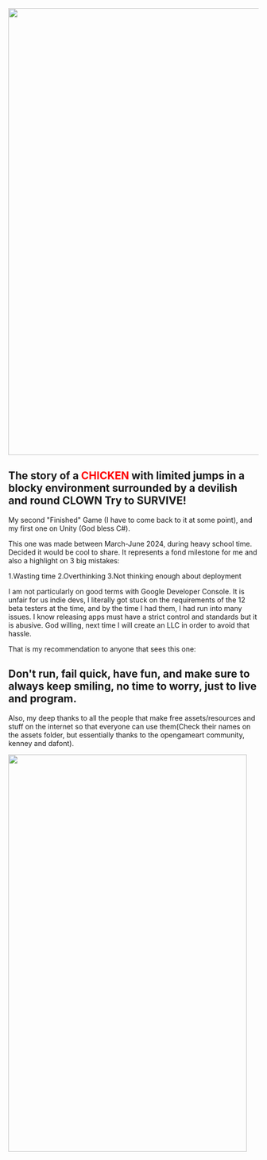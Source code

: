 <img src="https://github.com/user-attachments/assets/6176dfc1-6125-4787-b7e0-94583c60b324" width="900">
<h2>The story of a <span style="color:red;">CHICKEN</span> with limited jumps in a blocky environment surrounded by a devilish and round CLOWN Try to SURVIVE!</h2>
My second "Finished" Game (I have to come back to it at some point), and my first one on Unity (God bless C#).

This one was made between March-June 2024, during heavy school time. Decided it would be cool to share. It represents a fond milestone for me and also a highlight on 3 big mistakes:

1.Wasting time
2.Overthinking
3.Not thinking enough about deployment

I am not particularly on good terms with Google Developer Console. It is unfair for us indie devs, I literally got stuck on the requirements of the 12 beta testers at the time, and by the time I had them, I had run into many issues. I know releasing apps must have a strict control and standards but it is abusive. God willing, next time I will create an LLC in order to avoid that hassle.

That is my recommendation to anyone that sees this one: <h2>Don't run, fail quick, have fun, and make sure to always keep smiling, no time to worry, just to live and program.</h2>

Also, my deep thanks to all the people that make free assets/resources and stuff on the internet so that everyone can use them(Check their names on the assets folder, but essentially thanks to the opengameart community, kenney and dafont).

<img src="https://github.com/user-attachments/assets/84dd68e1-f4dc-4595-a46b-e46de12e1600" width="480" height="800">
